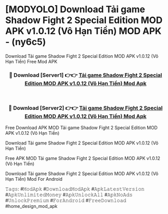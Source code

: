 # [MODYOLO] Download Tải game Shadow Fight 2 Special Edition MOD APK v1.0.12 (Vô Hạn Tiền) MOD APK - (ny6c5)
Download Tải game Shadow Fight 2 Special Edition MOD APK v1.0.12 (Vô Hạn Tiền) Free Mod APK

<div align="center">
<h3>🔴 Download [Server1] 👉👉 <a href="https://apk-comot.site?title=Tải_game_Shadow_Fight_2_Special_Edition_MOD_APK_v1.0.12_(Vô_Hạn_Tiền)">Tải game Shadow Fight 2 Special Edition MOD APK v1.0.12 (Vô Hạn Tiền) Mod Apk</a></h3><br>

<h3>🔴 Download [Server2] 👉👉 <a href="https://apk-comot.site?title=Tải_game_Shadow_Fight_2_Special_Edition_MOD_APK_v1.0.12_(Vô_Hạn_Tiền)">Tải game Shadow Fight 2 Special Edition MOD APK v1.0.12 (Vô Hạn Tiền) Mod Apk</a></h3>
</div>


Free Download APK MOD Tải game Shadow Fight 2 Special Edition MOD APK v1.0.12 (Vô Hạn Tiền)

Download Tải game Shadow Fight 2 Special Edition MOD APK v1.0.12 (Vô Hạn Tiền) 

Free APK MOD Tải game Shadow Fight 2 Special Edition MOD APK v1.0.12 (Vô Hạn Tiền) 

Download Tải game Shadow Fight 2 Special Edition MOD APK v1.0.12 (Vô Hạn Tiền) Mod For Android

𝚃𝚊𝚐𝚜: #𝙼𝚘𝚍𝙰𝚙𝚔 #𝙳𝚘𝚠𝚗𝚕𝚘𝚊𝚍𝙼𝚘𝚍𝙰𝚙𝚔 #𝙰𝚙𝚔𝙻𝚊𝚝𝚎𝚜𝚝𝚅𝚎𝚛𝚜𝚒𝚘𝚗 #𝙰𝚙𝚔𝚄𝚗𝚕𝚒𝚖𝚒𝚝𝚎𝚍𝙼𝚘𝚗𝚎𝚢 #𝙰𝚙𝚔𝚄𝚗𝚕𝚘𝚌𝚔𝙰𝚕𝚕 #𝙰𝚙𝚔𝙽𝚘𝙰𝚍𝚜 #𝚄𝚗𝚕𝚘𝚌𝚔𝙿𝚛𝚎𝚖𝚒𝚞𝚖 #𝙵𝚘𝚛𝙰𝚗𝚍𝚛𝚘𝚒𝚍 #𝙵𝚛𝚎𝚎𝙳𝚘𝚠𝚗𝚕𝚘𝚊𝚍 #home_design_mod_apk